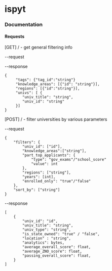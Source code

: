 # ispyt


### Documentation

#### Requests

[GET] / - get general filtering info

--request

--response

```
{
     "tags": {"tag_id":"string"}
     "knowledge_areas": [{"id": "string"}],
     "regions": [{"id":"string"}],
     "univs": [ {
        "univ_title": "string",
        "univ_id": "string"
     }]
}
```

[POST] / - filter universities by various parameters

--request
```
{
	"filters": {
		"univ_id": ["id"],
		"knowledge_areas":["string"],
		"part_top_applicants": {
			"type": "gov_exams"/"school_score"
			"value": int
		},
		"regions": ["string"],
		"years": [int],
		"enrolled_only": "true"/"false"
	}, 
	"sort_by": ["string"]
}
```

--response

```
[
    {
        "univ_id": "id",
        "univ_title": "string",
        "univ_type": "string",
        "is_state_owned": "true" / "false",
        "location" : "string",
        "analytics": bytes,
        "average_overall_score": float,
        "average_ZNO_score": float,
        "passing_overall_score": float,
    }
]
```
